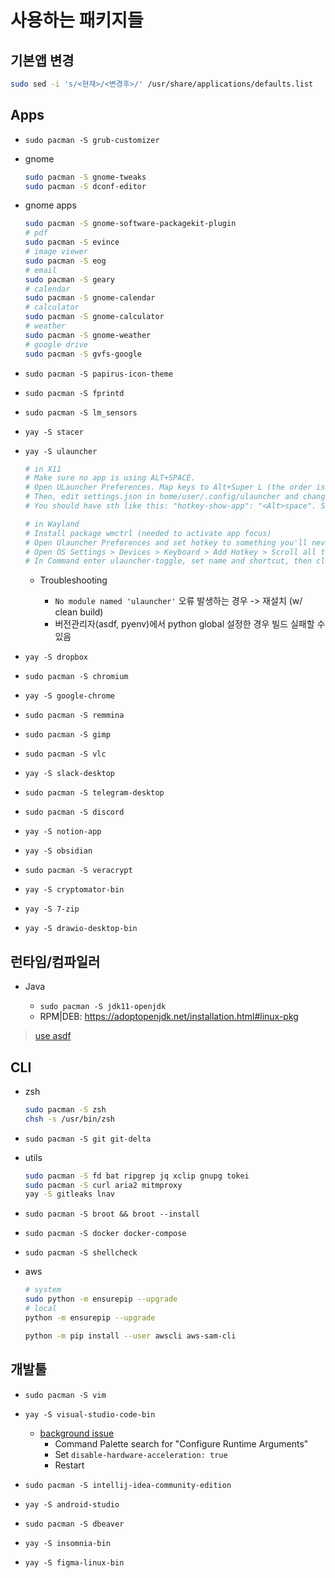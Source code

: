 # 사용하는 패키지들

## 기본앱 변경

```sh
sudo sed -i 's/<현재>/<변경후>/' /usr/share/applications/defaults.list
```

## Apps

- `sudo pacman -S grub-customizer`

- gnome

  ```sh
  sudo pacman -S gnome-tweaks
  sudo pacman -S dconf-editor
  ```

- gnome apps

  ```sh
  sudo pacman -S gnome-software-packagekit-plugin
  # pdf
  sudo pacman -S evince
  # image viewer
  sudo pacman -S eog
  # email
  sudo pacman -S geary
  # calendar
  sudo pacman -S gnome-calendar
  # calculator
  sudo pacman -S gnome-calculator
  # weather
  sudo pacman -S gnome-weather
  # google drive
  sudo pacman -S gvfs-google
  ```

- `sudo pacman -S papirus-icon-theme`

- `sudo pacman -S fprintd`

- `sudo pacman -S lm_sensors`

- `yay -S stacer`

- `yay -S ulauncher`

  ```sh
  # in X11
  # Make sure no app is using ALT+SPACE.
  # Open ULauncher Preferences. Map keys to Alt+Super L (the order is important) and exit ULauncher.
  # Then, edit settings.json in home/user/.config/ulauncher and change Super L to space.
  # You should have sth like this: "hotkey-show-app": "<Alt>space". Save & launch ULauncher.

  # in Wayland
  # Install package wmctrl (needed to activate app focus)
  # Open Ulauncher Preferences and set hotkey to something you'll never use
  # Open OS Settings > Devices > Keyboard > Add Hotkey > Scroll all the way down > Click +
  # In Command enter ulauncher-toggle, set name and shortcut, then click Add
  ```

  - Troubleshooting

    - `No module named 'ulauncher'` 오류 발생하는 경우 -> 재설치 (w/ clean build)
    - 버전관리자(asdf, pyenv)에서 python global 설정한 경우 빌드 실패할 수 있음

- `yay -S dropbox`

- `sudo pacman -S chromium`

- `yay -S google-chrome`

- `sudo pacman -S remmina`

- `sudo pacman -S gimp`

- `sudo pacman -S vlc`

- `yay -S slack-desktop`

- `sudo pacman -S telegram-desktop`

- `sudo pacman -S discord`

- `yay -S notion-app`

- `yay -S obsidian`

- `sudo pacman -S veracrypt`

- `yay -S cryptomator-bin`

- `yay -S 7-zip`

- `yay -S drawio-desktop-bin`

## 런타임/컴파일러

- Java

  - `sudo pacman -S jdk11-openjdk`
  - RPM|DEB: <https://adoptopenjdk.net/installation.html#linux-pkg>

> [use asdf](../README.md#asdf)

## CLI

- zsh

  ```sh
  sudo pacman -S zsh
  chsh -s /usr/bin/zsh
  ```

- `sudo pacman -S git git-delta`

- utils

  ```sh
  sudo pacman -S fd bat ripgrep jq xclip gnupg tokei
  sudo pacman -S curl aria2 mitmproxy
  yay -S gitleaks lnav
  ```

- `sudo pacman -S broot && broot --install`

- `sudo pacman -S docker docker-compose`

- `sudo pacman -S shellcheck`

- aws

  ```sh
  # system
  sudo python -m ensurepip --upgrade
  # local
  python -m ensurepip --upgrade

  python -m pip install --user awscli aws-sam-cli
  ```

## 개발툴

- `sudo pacman -S vim`

- `yay -S visual-studio-code-bin`

  - [background issue](https://github.com/microsoft/vscode/issues/85452)
    - Command Palette search for "Configure Runtime Arguments"
    - Set `disable-hardware-acceleration: true`
    - Restart

- `sudo pacman -S intellij-idea-community-edition`

- `yay -S android-studio`

- `sudo pacman -S dbeaver`

- `yay -S insomnia-bin`

- `yay -S figma-linux-bin`
